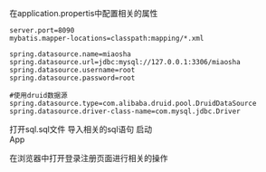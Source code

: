 在application.propertis中配置相关的属性  
```
server.port=8090
mybatis.mapper-locations=classpath:mapping/*.xml

spring.datasource.name=miaosha
spring.datasource.url=jdbc:mysql://127.0.0.1:3306/miaosha
spring.datasource.username=root
spring.datasource.password=root

#使用druid数据源
spring.datasource.type=com.alibaba.druid.pool.DruidDataSource
spring.datasource.driver-class-name=com.mysql.jdbc.Driver
```  
打开sql.sql文件 导入相关的sql语句
启动  
App  

在浏览器中打开登录注册页面进行相关的操作  
